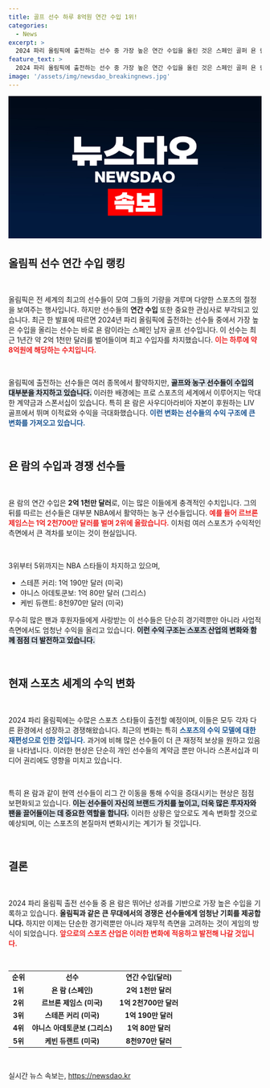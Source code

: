 ```yaml
---
title: 골프 선수 하루 8억원 연간 수입 1위!
categories:
  - News
excerpt: >
  2024 파리 올림픽에 출전하는 선수 중 가장 높은 연간 수입을 올린 것은 스페인 골퍼 욘 람으로, 무려 2억1천만 달러를 벌어들였다. 그의 수입은 NBA 스타 르브론 제임스의 두 배 이상! 올림픽에서의 화려한 경쟁 속, 스포츠 비즈니스의 판도를 바꾸는 람의 이야기를 확인해보세요!
feature_text: >
  2024 파리 올림픽에 출전하는 선수 중 가장 높은 연간 수입을 올린 것은 스페인 골퍼 욘 람으로, 무려 2억1천만 달러를 벌어들였다. 그의 수입은 NBA 스타 르브론 제임스의 두 배 이상! 올림픽에서의 화려한 경쟁 속, 스포츠 비즈니스의 판도를 바꾸는 람의 이야기를 확인해보세요!
image: '/assets/img/newsdao_breakingnews.jpg'
---
```


<p><img src="/assets/img/newsdao_breakingnews.jpg" alt="implanttips 속보" /></p>

<h2 data-ke-size="size26">올림픽 선수 연간 수입 랭킹</h2>

<p data-ke-size="size16">&nbsp;</p>

<p>올림픽은 전 세계의 최고의 선수들이 모여 그들의 기량을 겨루며 다양한 스포츠의 절정을 보여주는 행사입니다. 하지만 선수들의 <b>연간 수입</b> 또한 중요한 관심사로 부각되고 있습니다. 최근 한 발표에 따르면 2024년 파리 올림픽에 출전하는 선수들 중에서 가장 높은 수입을 올리는 선수는 바로 욘 람이라는 스페인 남자 골프 선수입니다. 이 선수는 최근 1년간 약 2억 1천만 달러를 벌어들이며 최고 수입자를 차지했습니다. <b><span style="color: #ee2323;">이는 하루에 약 8억원에 해당하는 수치입니다.</span></b> </p>

<p data-ke-size="size16">&nbsp;</p>

<p>올림픽에 출전하는 선수들은 여러 종목에서 활약하지만, <b><span style="background-color: #21538527;">골프와 농구 선수들이 수입의 대부분을 차지하고 있습니다.</span></b> 이러한 배경에는 프로 스포츠의 세계에서 이루어지는 막대한 계약금과 스폰서십이 있습니다. 특히 욘 람은 사우디아라비아 자본이 후원하는 LIV 골프에서 뛰며 이적료와 수익을 극대화했습니다. <b><span style="color: #1a5490;">이런 변화는 선수들의 수익 구조에 큰 변화를 가져오고 있습니다.</span></b></p>

<p data-ke-size="size16">&nbsp;</p>

<h2 data-ke-size="size26">욘 람의 수입과 경쟁 선수들</h2>

<p data-ke-size="size16">&nbsp;</p>

<p>욘 람의 연간 수입은 <b>2억 1천만 달러</b>로, 이는 많은 이들에게 충격적인 수치입니다. 그의 뒤를 따르는 선수들은 대부분 NBA에서 활약하는 농구 선수들입니다. <b><span style="color: #ee2323;">예를 들어 르브론 제임스는 1억 2천700만 달러를 벌며 2위에 올랐습니다.</span></b> 이처럼 여러 스포츠가 수익적인 측면에서 큰 격차를 보이는 것이 현실입니다.</p>

<p data-ke-size="size16">&nbsp;</p>

<p>3위부터 5위까지는 NBA 스타들이 차지하고 있으며, <ul> 
<li>스테픈 커리: 1억 190만 달러 (미국)</li> 
<li>야니스 아데토쿤보: 1억 80만 달러 (그리스)</li> 
<li>케빈 듀랜트: 8천970만 달러 (미국)</li> </p>

</ul> 무수히 많은 팬과 후원자들에게 사랑받는 이 선수들은 단순히 경기력뿐만 아니라 사업적 측면에서도 엄청난 수익을 올리고 있습니다. <b><span style="background-color: #21538527;">이런 수익 구조는 스포츠 산업의 변화와 함께 점점 더 발전하고 있습니다.</span></b>

<p data-ke-size="size16">&nbsp;</p>

<h2 data-ke-size="size26">현재 스포츠 세계의 수익 변화</h2>

<p data-ke-size="size16">&nbsp;</p>

2024 파리 올림픽에는 수많은 스포츠 스타들이 출전할 예정이며, 이들은 모두 각자 다른 환경에서 성장하고 경쟁해왔습니다. 최근의 변화는 특히 <b><span style="color: #1a5490;">스포츠의 수익 모델에 대한 재편성으로 인한 것입니다.</span></b> 과거에 비해 많은 선수들이 더 큰 재정적 보상을 원하고 있음을 나타냅니다. 이러한 현상은 단순히 개인 선수들의 계약금 뿐만 아니라 스폰서십과 미디어 권리에도 영향을 미치고 있습니다.

<p data-ke-size="size16">&nbsp;</p>

특히 욘 람과 같이 현역 선수들이 리그 간 이동을 통해 수익을 증대시키는 현상은 점점 보편화되고 있습니다. <b><span style="background-color: #21538527;">이는 선수들이 자신의 브랜드 가치를 높이고, 더욱 많은 투자자와 팬을 끌어들이는 데 중요한 역할을 합니다.</span></b> 이러한 상황은 앞으로도 계속 변화할 것으로 예상되며, 이는 스포츠의 본질마저 변화시키는 계기가 될 것입니다.

<p data-ke-size="size16">&nbsp;</p>

<h2 data-ke-size="size26">결론</h2>

<p data-ke-size="size16">&nbsp;</p>

2024 파리 올림픽 출전 선수들 중 욘 람은 뛰어난 성과를 기반으로 가장 높은 수입을 기록하고 있습니다. <b>올림픽과 같은 큰 무대에서의 경쟁은 선수들에게 엄청난 기회를 제공합니다.</b> 하지만 이제는 단순한 경기력뿐만 아니라 재무적 측면을 고려하는 것이 게임의 방식이 되었습니다. <b><span style="color: #ee2323;">앞으로의 스포츠 산업은 이러한 변화에 적응하고 발전해 나갈 것입니다.</span></b> 

<p data-ke-size="size16">&nbsp;</p>

<table style="width: 100%; border-collapse: collapse;">

<p><tr>
<td style="text-align: center; height: 17px;"><b>순위</b></td>
<td style="text-align: center; height: 17px;"><b>선수</b></td>
<td style="text-align: center; height: 17px;"><b>연간 수입(달러)</b></td>
</tr>
<tr>
<td style="text-align: center; height: 17px;"><b>1위</b></td>
<td style="text-align: center; height: 17px;"><b>욘 람 (스페인)</b></td>
<td style="text-align: center; height: 17px;"><b>2억 1천만 달러</b></td>
</tr>
<tr>
<td style="text-align: center; height: 17px;"><b>2위</b></td>
<td style="text-align: center; height: 17px;"><b>르브론 제임스 (미국)</b></td>
<td style="text-align: center; height: 17px;"><b>1억 2천700만 달러</b></td>
</tr>
<tr>
<td style="text-align: center; height: 17px;"><b>3위</b></td>
<td style="text-align: center; height: 17px;"><b>스테픈 커리 (미국)</b></td>
<td style="text-align: center; height: 17px;"><b>1억 190만 달러</b></td>
</tr>
<tr>
<td style="text-align: center; height: 17px;"><b>4위</b></td>
<td style="text-align: center; height: 17px;"><b>야니스 아데토쿤보 (그리스)</b></td>
<td style="text-align: center; height: 17px;"><b>1억 80만 달러</b></td>
</tr>
<tr>
<td style="text-align: center; height: 17px;"><b>5위</b></td>
<td style="text-align: center; height: 17px;"><b>케빈 듀랜트 (미국)</b></td>
<td style="text-align: center; height: 17px;"><b>8천970만 달러</b></td>
</tr>
</table></p>

<p data-ke-size="size16">&nbsp;</p>
실시간 뉴스 속보는, <a href="https://newsdao.kr" rel="dofollow">https://newsdao.kr</a>


